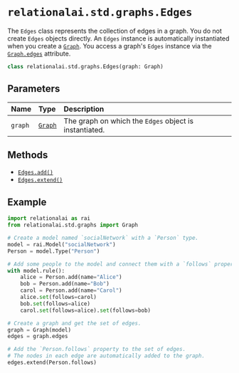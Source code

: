 # `relationalai.std.graphs.Edges`

The `Edges` class represents the collection of edges in a graph.
You do not create `Edges` objects directly.
An `Edges` instance is automatically instantiated when you create a [`Graph`](../Graph/README.md).
You access a graph's `Edges` instance via the [`Graph.edges`](../Graph/edges.md) attribute.

```python
class relationalai.std.graphs.Edges(graph: Graph)
```

## Parameters

| Name | Type | Description |
| :--- | :--- | :------ |
| `graph` | [`Graph`](../Graph/README.md) | The graph on which the `Edges` object is instantiated. |

## Methods

- [`Edges.add()`](./add.md)
- [`Edges.extend()`](./extend.md)

## Example

```python
import relationalai as rai
from relationalai.std.graphs import Graph

# Create a model named `socialNetwork` with a `Person` type.
model = rai.Model("socialNetwork")
Person = model.Type("Person")

# Add some people to the model and connect them with a `follows` property.
with model.rule():
    alice = Person.add(name="Alice")
    bob = Person.add(name="Bob")
    carol = Person.add(name="Carol")
    alice.set(follows=carol)
    bob.set(follows=alice)
    carol.set(follows=alice).set(follows=bob)

# Create a graph and get the set of edges.
graph = Graph(model)
edges = graph.edges

# Add the `Person.follows` property to the set of edges.
# The nodes in each edge are automatically added to the graph.
edges.extend(Person.follows)
```

